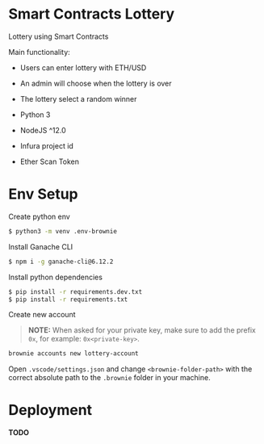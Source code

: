 # Smart Contracts Lottery

Lottery using Smart Contracts

Main functionality:

- Users can enter lottery with ETH/USD
- An admin will choose when the lottery is over
- The lottery select a random winner

- Python 3
- NodeJS ^12.0
- Infura project id
- Ether Scan Token

# Env Setup

Create python env

```bash
$ python3 -m venv .env-brownie
```

Install Ganache CLI

```bash
$ npm i -g ganache-cli@6.12.2
```

Install python dependencies

```bash
$ pip install -r requirements.dev.txt
$ pip install -r requirements.txt
```

Create new account

> **NOTE:** When asked for your private key, make sure to add the prefix `0x`, for example: `0x<private-key>`.

```bash
brownie accounts new lottery-account
```

Open `.vscode/settings.json` and change `<brownie-folder-path>` with the correct absolute path to the `.brownie` folder in your machine.

# Deployment

**TODO**
